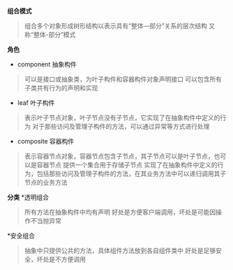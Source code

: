 **组合模式**
> 组合多个对象形成树形结构以表示具有“整体—部分”关系的层次结构
> 又称“整体-部分”模式

**角色**
* component 抽象构件
> 可以是接口或抽象类，为叶子构件和容器构件对象声明接口
> 可以包含所有子类共有行为的声明和实现

* leaf 叶子构件
> 表示叶子节点对象，叶子节点没有子节点，它实现了在抽象构件中定义的行为
> 对于那些访问及管理子构件的方法，可以通过异常等方式进行处理

* composite 容器构件
> 表示容器节点对象，容器节点包含子节点，其子节点可以是叶子节点，也可以是容器节点
> 提供一个集合用于存储子节点
> 实现了在抽象构件中定义的行为，包括那些访问及管理子构件的方法，在其业务方法中可以递归调用其子节点的业务方法

**分类**
*透明组合
> 所有方法在抽象构件中均有声明
> 好处是方便客户端调用，坏处是可能因操作不当抛异常

*安全组合
> 抽象中只提供公共的方法，具体组件方法放到各自组件类中
> 好处是足够安全，坏处是不方便调用